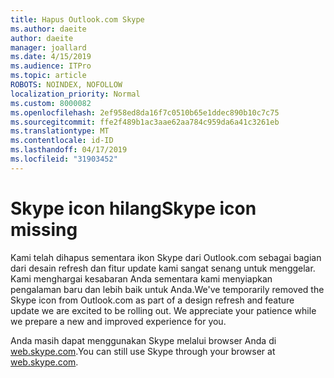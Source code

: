```yaml
---
title: Hapus Outlook.com Skype
ms.author: daeite
author: daeite
manager: joallard
ms.date: 4/15/2019
ms.audience: ITPro
ms.topic: article
ROBOTS: NOINDEX, NOFOLLOW
localization_priority: Normal
ms.custom: 8000082
ms.openlocfilehash: 2ef958ed8da16f7c0510b65e1ddec890b10c7c75
ms.sourcegitcommit: ffe2f489b1ac3aae62aa784c959da6a41c3261eb
ms.translationtype: MT
ms.contentlocale: id-ID
ms.lasthandoff: 04/17/2019
ms.locfileid: "31903452"
---
```

# <a name="skype-icon-missing"></a><span data-ttu-id="e2601-102">Skype icon hilang</span><span class="sxs-lookup"><span data-stu-id="e2601-102">Skype icon missing</span></span>

<span data-ttu-id="e2601-103">Kami telah dihapus sementara ikon Skype dari Outlook.com sebagai bagian dari desain refresh dan fitur update kami sangat senang untuk menggelar. Kami menghargai kesabaran Anda sementara kami menyiapkan pengalaman baru dan lebih baik untuk Anda.</span><span class="sxs-lookup"><span data-stu-id="e2601-103">We've temporarily removed the Skype icon from Outlook.com as part of a design refresh and feature update we are excited to be rolling out. We appreciate your patience while we prepare a new and improved experience for you.</span></span>

<span data-ttu-id="e2601-104">Anda masih dapat menggunakan Skype melalui browser Anda di [web.skype.com](https://web.skype.com/).</span><span class="sxs-lookup"><span data-stu-id="e2601-104">You can still use Skype through your browser at [web.skype.com](https://web.skype.com/).</span></span>
